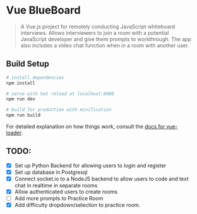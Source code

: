 # Vue BlueBoard

> A Vue.js project for remotely conducting JavaScript whiteboard interviews. Allows interviewers to join a room with a potential JavaScript developer and give them prompts to workthrough. The app also includes a video chat function when in a room with another user.


## Build Setup

``` bash
# install dependencies
npm install

# serve with hot reload at localhost:8080
npm run dev

# build for production with minification
npm run build
```

For detailed explanation on how things work, consult the [docs for vue-loader](http://vuejs.github.io/vue-loader).

## TODO:
- [X] Set up Python Backend for allowing users to login and register
- [X] Set up database in Postgresql
- [X] Connect socket.io to a NodeJS backend to allow users to code and text chat in realtime in separate rooms
- [X] Allow authenticated users to create rooms
- [ ] Add more prompts to Practice Room
- [X] Add difficulty dropdown/selection to practice room.
